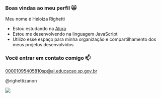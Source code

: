 ### Boas vindas ao meu perfil 🙀

Meu nome é Heloiza Righetti

- Estou estudando na [Alura](https://www.alura.com.br)
- Estou me desenvolvendo na linguagem JavaScript
- Utilizo esse espaço para minha organização e compartilhamento dos meus projetos desenvolvidos

### Você entrar em contato comigo 📫

  00001095405810sp@al.educacao.sp.gov.br

   @righettizanon

   ![]( https://media1.tenor.com/m/EEsGwHVPdFgAAAAC/dog-smirk-dog.gif)
  
